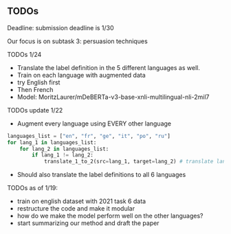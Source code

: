 ## TODOs

Deadline: submission deadline is 1/30

Our focus is on subtask 3: persuasion techniques

TODOs 1/24
 - Translate the label definition in the 5 different languages as well.
 - Train on each language with augmented data
 - try English first 
 - Then French
 - Model: MoritzLaurer/mDeBERTa-v3-base-xnli-multilingual-nli-2mil7

TODOs update 1/22
 - Augment every language using EVERY other language

```python
languages_list = ["en", "fr", "ge", "it", "po", "ru"]
for lang_1 in languages_list:
    for lang_2 in languages_list:
        if lang_1 != lang_2:
            translate_1_to_2(src=lang_1, target=lang_2) # translate lang1 to lang2
```

 - Should also translate the label definitions to all 6 languages

TODOs as of 1/19:
 - train on english dataset with 2021 task 6 data
 - restructure the code and make it modular
 - how do we make the model perform well on the other languages?
 - start summarizing our method and draft the paper  